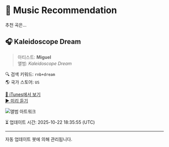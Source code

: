 
# 🎵 Music Recommendation

추천 곡은...

## 🎧 Kaleidoscope Dream  
> 아티스트: **Miguel**  
> 앨범: _Kaleidoscope Dream_  

🔍 검색 키워드: `rnb+dream`  
🌎 국가 스토어: `US`

[🔗 iTunes에서 보기](https://music.apple.com/us/album/kaleidoscope-dream/561709112?i=561709118&uo=4)  
[▶️ 미리 듣기](https://audio-ssl.itunes.apple.com/itunes-assets/AudioPreview125/v4/d4/30/f8/d430f87c-55b9-a92c-17e3-2ffcce1536bb/mzaf_2517411318727659222.plus.aac.p.m4a)

![앨범 아트워크](https://is1-ssl.mzstatic.com/image/thumb/Music125/v4/a1/56/ac/a156acb2-068e-a616-3e56-86ca656c14ce/886443632943.jpg/100x100bb.jpg)

⏳ 업데이트 시간: 2025-10-22 18:35:55 (UTC)

---
자동 업데이트 봇에 의해 관리됩니다.
